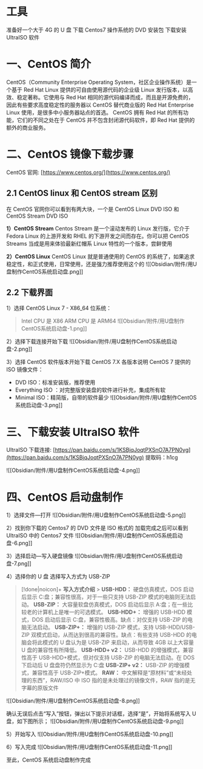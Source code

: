 # 工具

准备好一个大于 4G 的 U 盘
下载 Centos7 操作系统的 DVD 安装包
下载安装 UltraISO 软件

# 一、CentOS 简介

CentOS（Community Enterprise Operating System，社区企业操作系统）是一个基于 Red Hat Linux 提供的可自由使用源代码的企业级 Linux 发行版本，以高效、稳定著称。它使用与 Red Hat 相同的源代码编译而成，而且是开源免费的，因此有些要求高度稳定性的服务器以 CentOS 替代商业版的 Red Hat Enterprise Linux 使用，是很多中小服务器站点的首选。
CentOS 拥有 Red Hat 的所有功能，它们的不同之处在于 CentOS 并不包含封闭源代码软件，即 Red Hat 提供的额外的商业服务。

# 二、CentOS 镜像下载步骤

CentOS 官网: [https://www.centos.org/](https://www.centos.org/)

## 2.1 CentOS linux 和 CentOS stream 区别

在 CentOS 官网你可以看到有两大块，一个是 CentOS Linux DVD ISO 和 CentOS Stream DVD ISO

**1）CentOS Stream**
Centos Stream 是一个滚动发布的 Linux 发行版，它介于 Fedora Linux 的上游开发和 RHEL 的下游开发之间而存在。你可以把 CentOS Streams 当成是用来体验最新红帽系 Linux 特性的一个版本，尝鲜使用

**2）CentOS Linux**
CentOS Linux 就是普通使用的 CentOS 的系统了，如果追求稳定性，和正式使用，日常使用，还是强力推荐使用这个的
![[Obsidian/附件/用U盘制作CentOS系统启动盘.png]]

## 2.2 下载界面

1）选择 CentOS Linux 7 - X86_64 位系统：

> Intel CPU 是 X86
> ARM CPU 是 ARM64
> ![[Obsidian/附件/用U盘制作CentOS系统启动盘-1.png]]

2）选择下载连接开始下载
![[Obsidian/附件/用U盘制作CentOS系统启动盘-2.png]]

3）选择 CentOS 软件版本开始下载
CentOS 7.X 各版本说明
CentOS 7 提供的 ISO 镜像文件：

- DVD ISO：标准安装版，推荐使用
- Everything ISO ：对完整版安装盘的软件进行补充，集成所有软
- Minimal ISO：精简版，自带的软件最少
  ![[Obsidian/附件/用U盘制作CentOS系统启动盘-3.png]]

# 三、下载安装 UltraISO 软件

UltraISO 下载连接:
[https://pan.baidu.com/s/1KSBjqJoqtPXSnO7A7PN0yg](https://pan.baidu.com/s/1KSBjqJoqtPXSnO7A7PN0yg)
提取码：h1cg

![[Obsidian/附件/用U盘制作CentOS系统启动盘-4.png]]

# 四、CentOS 启动盘制作

1）选择文件—打开
![[Obsidian/附件/用U盘制作CentOS系统启动盘-5.png]]

2）找到你下载的 Centos7 的 DVD 文件是 ISO 格式的
加载完成之后可以看到 UltraISO 中的 Centos7 文件
![[Obsidian/附件/用U盘制作CentOS系统启动盘-6.png]]

3）选择启动—写入硬盘镜像
![[Obsidian/附件/用U盘制作CentOS系统启动盘-7.png]]

4）选择你的 U 盘
选择写入方式为 USB-ZIP

> [!done|noicon]+ **写入方式介绍** > **USB-HDD：**
> 硬盘仿真模式，DOS 启动后显示 C:盘；兼容性很高，对于一些只支持 USB-ZIP 模式的电脑则无法启动。
> **USB-ZIP：**
> 大容量软盘仿真模式，DOS 启动后显示 A:盘；在一些比较老的计算机上是唯一的可选模式。
> **USB-HDD+：**
> 增强的 USB-HDD 模式，DOS 启动后显示 C:盘，兼容性极高。缺点：对仅支持 USB-ZIP 的电脑无法启动。
> **USB-ZIP+：**
> 增强的 USB-ZIP 模式，支持 USB-HDD/USB-ZIP 双模式启动，从而达到很高的兼容性。缺点：有些支持 USB-HDD 的电脑会将此模式的 U 盘认为是 USB-ZIP 来启动，从而导致 4GB 以上大容量 U 盘的兼容性有所降低。
> **USB-HDD+ v2：**
> USB-HDD 的增强模式，兼容性高于 USB-HDD+模式，但对仅支持 USB-ZIP 的电脑无法启动。在 DOS 下启动后 U 盘盘符仍然显示为 C:盘
> **USB-ZIP+ v2：**
> USB-ZIP 的增强模式，兼容性高于 USB-ZIP+模式。
> **RAW：**
> 中文解释是“原材料”或“未经处理的东西”，RAW/ISO 中 ISO 指的是未处理过的镜像文件，RAW 指的是无字幕的原版文件

![[Obsidian/附件/用U盘制作CentOS系统启动盘-8.png]]

确认无误后点击“写入”按钮，弹出以下提示对话框，选择“是”，开始将系统写入 U 盘，如下图所示；
![[Obsidian/附件/用U盘制作CentOS系统启动盘-9.png]]

5）开始写入
![[Obsidian/附件/用U盘制作CentOS系统启动盘-10.png]]

6）写入完成
![[Obsidian/附件/用U盘制作CentOS系统启动盘-11.png]]

至此，CentOS 系统启动盘制作完成
